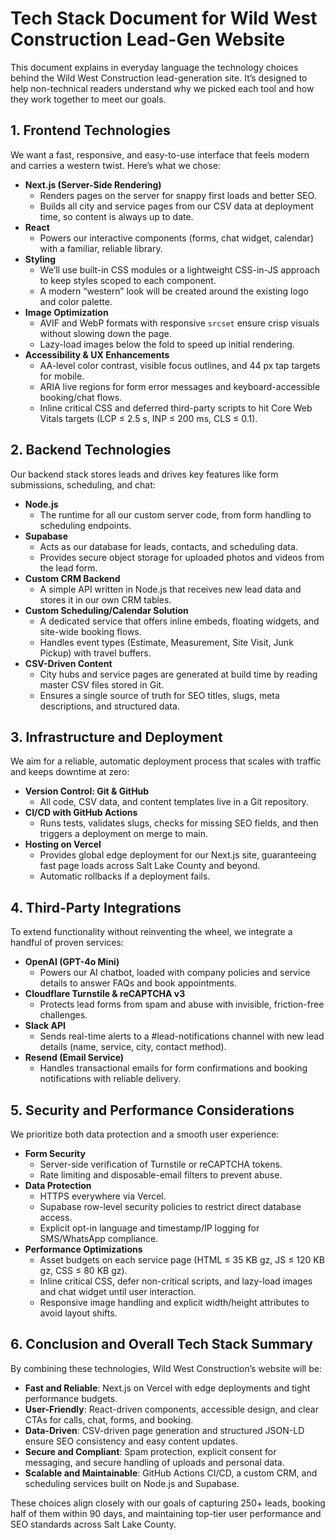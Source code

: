 # Tech Stack Document for Wild West Construction Lead-Gen Website

This document explains in everyday language the technology choices behind the Wild West Construction lead-generation site. It’s designed to help non-technical readers understand why we picked each tool and how they work together to meet our goals.

## 1. Frontend Technologies

We want a fast, responsive, and easy-to-use interface that feels modern and carries a western twist. Here’s what we chose:

- **Next.js (Server-Side Rendering)**
  - Renders pages on the server for snappy first loads and better SEO.
  - Builds all city and service pages from our CSV data at deployment time, so content is always up to date.
- **React**
  - Powers our interactive components (forms, chat widget, calendar) with a familiar, reliable library.
- **Styling**
  - We’ll use built-in CSS modules or a lightweight CSS-in-JS approach to keep styles scoped to each component.
  - A modern “western” look will be created around the existing logo and color palette.
- **Image Optimization**
  - AVIF and WebP formats with responsive `srcset` ensure crisp visuals without slowing down the page.
  - Lazy-load images below the fold to speed up initial rendering.
- **Accessibility & UX Enhancements**
  - AA-level color contrast, visible focus outlines, and 44 px tap targets for mobile.
  - ARIA live regions for form error messages and keyboard-accessible booking/chat flows.
  - Inline critical CSS and deferred third-party scripts to hit Core Web Vitals targets (LCP ≤ 2.5 s, INP ≤ 200 ms, CLS ≤ 0.1).

## 2. Backend Technologies

Our backend stack stores leads and drives key features like form submissions, scheduling, and chat:

- **Node.js**
  - The runtime for all our custom server code, from form handling to scheduling endpoints.
- **Supabase**
  - Acts as our database for leads, contacts, and scheduling data.
  - Provides secure object storage for uploaded photos and videos from the lead form.
- **Custom CRM Backend**
  - A simple API written in Node.js that receives new lead data and stores it in our own CRM tables.
- **Custom Scheduling/Calendar Solution**
  - A dedicated service that offers inline embeds, floating widgets, and site-wide booking flows.
  - Handles event types (Estimate, Measurement, Site Visit, Junk Pickup) with travel buffers.
- **CSV-Driven Content**
  - City hubs and service pages are generated at build time by reading master CSV files stored in Git.
  - Ensures a single source of truth for SEO titles, slugs, meta descriptions, and structured data.

## 3. Infrastructure and Deployment

We aim for a reliable, automatic deployment process that scales with traffic and keeps downtime at zero:

- **Version Control: Git & GitHub**
  - All code, CSV data, and content templates live in a Git repository.
- **CI/CD with GitHub Actions**
  - Runs tests, validates slugs, checks for missing SEO fields, and then triggers a deployment on merge to main.
- **Hosting on Vercel**
  - Provides global edge deployment for our Next.js site, guaranteeing fast page loads across Salt Lake County and beyond.
  - Automatic rollbacks if a deployment fails.

## 4. Third-Party Integrations

To extend functionality without reinventing the wheel, we integrate a handful of proven services:

- **OpenAI (GPT-4o Mini)**
  - Powers our AI chatbot, loaded with company policies and service details to answer FAQs and book appointments.
- **Cloudflare Turnstile & reCAPTCHA v3**
  - Protects lead forms from spam and abuse with invisible, friction-free challenges.
- **Slack API**
  - Sends real-time alerts to a #lead-notifications channel with new lead details (name, service, city, contact method).
- **Resend (Email Service)**
  - Handles transactional emails for form confirmations and booking notifications with reliable delivery.

## 5. Security and Performance Considerations

We prioritize both data protection and a smooth user experience:

- **Form Security**
  - Server-side verification of Turnstile or reCAPTCHA tokens.
  - Rate limiting and disposable-email filters to prevent abuse.
- **Data Protection**
  - HTTPS everywhere via Vercel.
  - Supabase row-level security policies to restrict direct database access.
  - Explicit opt-in language and timestamp/IP logging for SMS/WhatsApp compliance.
- **Performance Optimizations**
  - Asset budgets on each service page (HTML ≤ 35 KB gz, JS ≤ 120 KB gz, CSS ≤ 80 KB gz).
  - Inline critical CSS, defer non-critical scripts, and lazy-load images and chat widget until user interaction.
  - Responsive image handling and explicit width/height attributes to avoid layout shifts.

## 6. Conclusion and Overall Tech Stack Summary

By combining these technologies, Wild West Construction’s website will be:

- **Fast and Reliable**: Next.js on Vercel with edge deployments and tight performance budgets.
- **User-Friendly**: React-driven components, accessible design, and clear CTAs for calls, chat, forms, and booking.
- **Data-Driven**: CSV-driven page generation and structured JSON-LD ensure SEO consistency and easy content updates.
- **Secure and Compliant**: Spam protection, explicit consent for messaging, and secure handling of uploads and personal data.
- **Scalable and Maintainable**: GitHub Actions CI/CD, a custom CRM, and scheduling services built on Node.js and Supabase.

These choices align closely with our goals of capturing 250+ leads, booking half of them within 90 days, and maintaining top-tier user performance and SEO standards across Salt Lake County.
